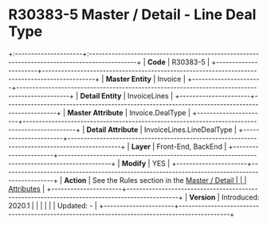 ﻿---
erp.type: front-end-business-rule
---

# R30383-5 Master / Detail - Line Deal Type
+:---------------------+:---------------------------------------------------------------------------------------------+
| **Code**             | R30383-5                                                                                     |
+----------------------+----------------------------------------------------------------------------------------------+
| **Master Entity**    | Invoice                                                                                      |
+----------------------+----------------------------------------------------------------------------------------------+
| **Detail Entity**    | InvoiceLines                                                                                 |
+----------------------+----------------------------------------------------------------------------------------------+
| **Master Attribute** | Invoice.DealType                                                                             |
+----------------------+----------------------------------------------------------------------------------------------+
| **Detail Attribute** | InvoiceLines.LineDealType                                                                    |
+----------------------+----------------------------------------------------------------------------------------------+
| **Layer**            | Front-End, BackEnd                                                                           |
+----------------------+----------------------------------------------------------------------------------------------+
| **Modify**           | YES                                                                                          |
+----------------------+----------------------------------------------------------------------------------------------+
| **Action**           | See the Rules section in the [Master / Detail                                                |
|                      | Attributes](xref:master-detail)                                                              |
+----------------------+----------------------------------------------------------------------------------------------+
| **Version**          | Introduced: 2020.1                                                                           |
|                      |                                                                                              |
|                      | Updated: -                                                                                   |
+----------------------+----------------------------------------------------------------------------------------------+
